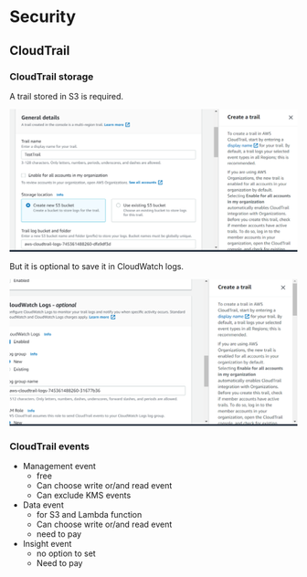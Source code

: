 # Security

## CloudTrail

### CloudTrail storage

A trail stored in S3 is required.

![CloudTrail_Storage_S3](Security_Images/CloudTrail_Storage_S3.png)

 But it is optional to save it in CloudWatch logs.

![](Security_Images/CloudTrail_Storage_CloudWatch_Log.png)

### CloudTrail events

* Management event
  -  free
  - Can choose write or/and read event
  - Can exclude KMS events
* Data event
  - for S3 and Lambda function
  - Can choose write or/and read event
  - need to pay
* Insight event
  - no option to set 
  - Need to pay